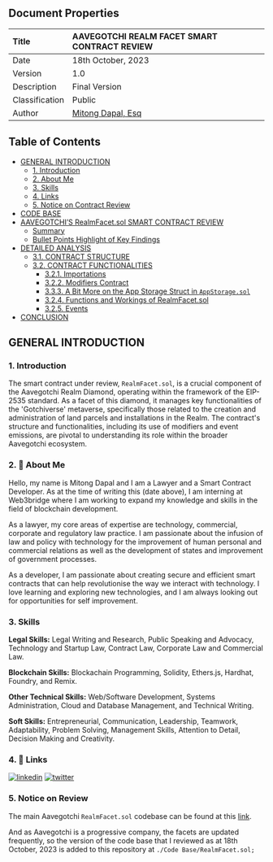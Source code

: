 ## Document Properties

| Title          | AAVEGOTCHI REALM FACET SMART CONTRACT REVIEW    |
| :------------- | :---------------------------------------------- |
| Date           | 18th October, 2023                              |
| Version        | 1.0                                             |
| Description    | Final Version                                   |
| Classification | Public                                          |
| Author         | [Mitong Dapal, Esq](https://github.com/DMitong) |

## Table of Contents

- [GENERAL INTRODUCTION](./Readme.md#dsds)
  - [1. Introduction](./Readme.md#Introduction)
  - [2. About Me](./Readme.md#about)
  - [3. Skills](./Readme.md#Skills)
  - [4. Links](./Readme.md#links)
  - [5. Notice on Contract Review](./Readme.md#Ppc)
- [CODE BASE](./Code-Base/RealmFacet.sol)
- [AAVEGOTCHI’S RealmFacet.sol SMART CONTRACT REVIEW](./Review/RealmFacetReview.md)
  - [Summary](./Review/RealmFacetReview.md#summary)
  - [Bullet Points Highlight of Key Findings](./Review/RealmFacetReview.md#bullet)
- [DETAILED ANALYSIS](./Review/RealmFacetReview.md#Danalysis)
  - [3.1. CONTRACT STRUCTURE](./Review/RealmFacetReview.md#da1)
  - [3.2. CONTRACT FUNCTIONALITIES](./Review/RealmFacetReview.md"#da2)
    - [3.2.1. Importations](./Review/RealmFacetReview.md#da3)
    - [3.2.2. Modifiers Contract](./Review/RealmFacetReview.md#da4)
    - [3.3.3. A Bit More on the App Storage Struct in `AppStorage.sol`](./Review/RealmFacetReview.md#da5)
    - [3.2.4. Functions and Workings of RealmFacet.sol](./Review/RealmFacetReview.md#da6)
    - [3.2.5. Events](./Review/RealmFacetReview.md#da7)
- [CONCLUSION](./Review/RealmFacetReview.md#conclusion)

<h2 id="dsds"> GENERAL INTRODUCTION </h2>

### <a name="Introduction"> 1. Introduction </a>

The smart contract under review, `RealmFacet.sol`, is a crucial component of the Aavegotchi Realm Diamond, operating within the framework of the EIP-2535 standard. As a facet of this diamond, it manages key functionalities of the 'Gotchiverse' metaverse, specifically those related to the creation and administration of land parcels and installations in the Realm. The contract's structure and functionalities, including its use of modifiers and event emissions, are pivotal to understanding its role within the broader Aavegotchi ecosystem.

### <a name="about"> 2. 🚀 About Me </a>

Hello, my name is Mitong Dapal and I am a Lawyer and a Smart Contract Developer. As at the time of writing this (date above), I am interning at Web3bridge where I am working to expand my knowledge and skills in the field of blockchain development.

As a lawyer, my core areas of expertise are technology, commercial, corporate and regulatory law practice. I am passionate about the infusion of law and policy with technology for the improvement of human personal and commercial relations as well as the development of states and improvement of government processes.

As a developer, I am passionate about creating secure and efficient smart contracts that can help revolutionise the way we interact with technology. I love learning and exploring new technologies, and I am always looking out for opportunities for self improvement.

### <a name="Skills"> 3. Skills </a>

<b> Legal Skills:</b> Legal Writing and Research, Public Speaking and Advocacy, Technology and Startup Law, Contract Law, Corporate Law and Commercial Law.

<b> Blockchain Skills:</b> Blockachain Programming, Solidity, Ethers.js, Hardhat, Foundry, and Remix.

<b> Other Technical Skills:</b> Web/Software Development, Systems Administration, Cloud and Database Management, and Technical Writing.

<b>Soft Skills:</b> Entrepreneurial, Communication, Leadership, Teamwork, Adaptability, Problem Solving, Management Skills, Attention to Detail, Decision Making and Creativity.

### <a name="links"> 4. 🔗 Links </a>

[![linkedin](https://img.shields.io/badge/linkedin-0A66C2?style=for-the-badge&logo=linkedin&logoColor=white)](https://www.linkedin.com/in/mitong-dapal/)
[![twitter](https://img.shields.io/badge/twitter-1DA1F2?style=for-the-badge&logo=twitter&logoColor=white)](https://twitter.com/DMitong)

### <a name="Ppc"> 5. Notice on Review </a>

The main Aavegotchi `RealmFacet.sol` codebase can be found at this [link](https://github.com/aavegotchi/aavegotchi-realm-diamond/blob/master/contracts/RealmDiamond/facets/RealmFacet.sol).

And as Aavegotchi is a progressive company, the facets are updated frequently, so the version of the code base that I reviewed as at 18th October, 2023 is added to this repository at `./Code Base/RealmFacet.sol;`
